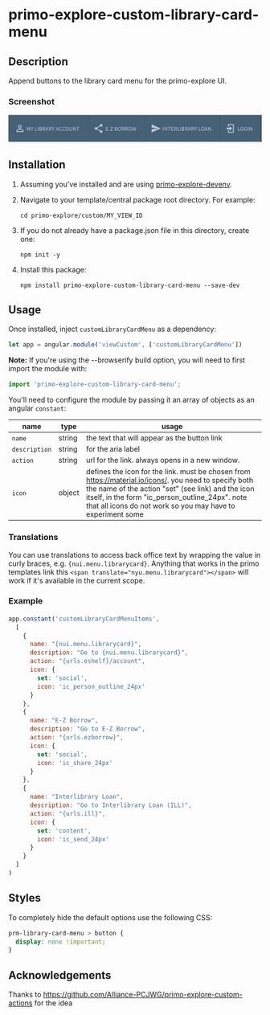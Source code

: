 # primo-explore-custom-library-card-menu

## Description

Append buttons to the library card menu for the primo-explore UI.

### Screenshot

![screenshot](screenshot.png)

## Installation

1. Assuming you've installed and are using [primo-explore-devenv](https://github.com/ExLibrisGroup/primo-explore-devenv).

2. Navigate to your template/central package root directory. For example:
    ```
    cd primo-explore/custom/MY_VIEW_ID
    ```
3. If you do not already have a package.json file in this directory, create one:
    ```
    npm init -y
    ```
4. Install this package:
    ```
    npm install primo-explore-custom-library-card-menu --save-dev
    ```

## Usage

Once installed, inject `customLibraryCardMenu` as a dependency:

```js
let app = angular.module('viewCustom', ['customLibraryCardMenu'])
```

**Note:** If you're using the --browserify build option, you will need to first import the module with:

```js
import 'primo-explore-custom-library-card-menu';
```

You'll need to configure the module by passing it an array of objects as an angular `constant`:

| name | type | usage |
|------|-------------|--------|
| `name` | string | the text that will appear as the button link |
| `description` | string | for the aria label |
| `action` | string | url for the link. always opens in a new window. |
| `icon` | object | defines the icon for the link. must be chosen from <https://material.io/icons/>. you need to specify both the name of the action "set" (see link) and the icon itself, in the form "ic_person_outline_24px". note that all icons do not work so you may have to experiment some |

### Translations

You can use translations to access back office text by wrapping the value in curly braces, e.g. `{nui.menu.librarycard}`. Anything that works in the primo templates link this `<span translate="nyu.menu.librarycard"></span>` will work if it's available in the current scope.

### Example

```js
app.constant('customLibraryCardMenuItems',
  [
    {
      name: "{nui.menu.librarycard}",
      description: "Go to {nui.menu.librarycard}",
      action: "{urls.eshelf}/account",
      icon: {
        set: 'social',
        icon: 'ic_person_outline_24px'
      }
    },
    {
      name: "E-Z Borrow",
      description: "Go to E-Z Borrow",
      action: "{urls.ezborrow}",
      icon: {
        set: 'social',
        icon: 'ic_share_24px'
      }
    },
    {
      name: "Interlibrary Loan",
      description: "Go to Interlibrary Loan (ILL)",
      action: "{urls.ill}",
      icon: {
        set: 'content',
        icon: 'ic_send_24px'
      }
    }
  ]
)
```

## Styles

To completely hide the default options use the following CSS:

```css
prm-library-card-menu > button {
  display: none !important;
}
```

## Acknowledgements

Thanks to https://github.com/Alliance-PCJWG/primo-explore-custom-actions
for the idea
